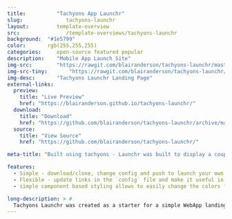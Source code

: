 ```yaml
---
title:			"Tachyons App Launchr"
slug:			   tachyons-launchr
layout:			template-overview
src:			   /template-overviews/tachyons-launchr
background:  "#1e5799"
color:       rgb(255,255,255)
categories:		open-source featured popular
description:	"Mobile App Launch Site"
img-src:		"https://rawgit.com/blairanderson/tachyons-launchr/master/screenshot.png"
img-src-tiny:		"https://rawgit.com/blairanderson/tachyons-launchr/master/screenshot-tiny.png"
img-desc:		"Tachyons Launchr Landing Page"
external-links:
  preview:
    title: "Live Preview"
    href: "https://blairanderson.github.io/tachyons-launchr/"
  download:
    title: "Download"
    href: "https://github.com/blairanderson/tachyons-launchr/archive/master.zip"
  source:
    title: "View Source"
    href: "https://github.com/blairanderson/tachyons-launchr/"

meta-title: "Built using tachyons - Launchr was built to display a couple iphone screenshots and offer a download link in a single page. "

features:
  - Simple - download/clone, change config and push to launch your own landing page.
  - Flexible - update links in the `config` file and make it useful in 5-minutes.
  - simple component based styling allows to easily change the colors for each panel and header gradient.

long-description: > #
  Tachyons Launchr was created as a starter for a simple WebApp landing page. You can easily add screenshots and change the title and links to your app store and get a useful landing page.
---
```

